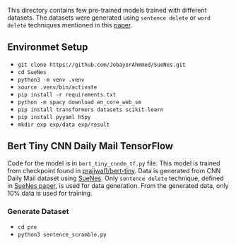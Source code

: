 This directory contains few pre-trained models trained with different datasets.
The datasets were generated using `sentence delete` or `word delete` techniques
mentioned in this [paper](https://aclanthology.org/2022.naacl-main.175/).

## Environmet Setup
- `git clone https://github.com/JobayerAhmmed/SueNes.git`
- `cd SueNes`
- `python3 -m venv .venv`
- `source .venv/bin/activate`
- `pip install -r requirements.txt`
- `python -m spacy download en_core_web_sm`
- `pip install transformers datasets scikit-learn`
- `pip install pyyaml h5py`
- `mkdir exp exp/data exp/result`

## Bert Tiny CNN Daily Mail TensorFlow
Code for the model is in `bert_tiny_cnndm_tf.py` file.
This model is trained from checkpoint found in 
[prajjwal1/bert-tiny](https://huggingface.co/prajjwal1/bert-tiny). 
Data is generated from CNN Daily Mail dataset using 
[SueNes](https://github.com/forrestbao/SueNes).
Only `sentence delete` technique, defined in 
[SueNes paper](https://aclanthology.org/2022.naacl-main.175/),
is used for data generation.
From the generated data, only 10% data is used for training.

### Generate Dataset

- `cd pre`
- `python3 sentence_scramble.py`